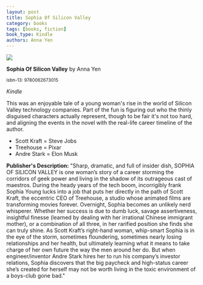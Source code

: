 ```yaml
---
layout: post
title: Sophia Of Silicon Valley
category: books
tags: [books, fiction]
book_type: Kindle
authors: Anna Yen
---
```


<img src="http://books.google.com/books/content?id=X6IrDwAAQBAJ&printsec=frontcover&img=1&zoom=1&edge=curl&source=gbs_api"/>

**Sophia Of Silicon Valley** by Anna Yen

<sup>isbn-13: 9780062673015</sup>

*Kindle*

This was an enjoyable tale of a young woman's rise in the world of Silicon Valley
technology companies. Part of the fun is figuring out who the thinly disguised
characters actually represent, though to be fair it's not too hard, and aligning
the events in the novel with the real-life career timeline of the author.

- Scott Kraft = Steve Jobs
- Treehouse = Pixar
- Andre Stark = Elon Musk

**Publisher's Description:**
"Sharp, dramatic, and full of insider dish, SOPHIA OF SILICON VALLEY is one
woman’s story of a career storming the corridors of geek power and living
in the shadow of its outrageous cast of maestros. During the heady years of
the tech boom, incorrigibly frank Sophia Young lucks into a job that puts
her directly in the path of Scott Kraft, the eccentric CEO of Treehouse, a
studio whose animated films are transforming movies forever. Overnight,
Sophia becomes an unlikely nerd whisperer. Whether her success is due to
dumb luck, savage assertiveness, insightful finesse (learned by dealing
with her irrational Chinese immigrant mother), or a combination of all
three, in her rarified position she finds she can truly shine. As Scott
Kraft’s right-hand woman, whip-smart Sophia is in the eye of the storm,
sometimes floundering, sometimes nearly losing relationships and her
health, but ultimately learning what it means to take charge of her own
future the way the men around her do. But when engineer/inventor Andre
Stark hires her to run his company’s investor relations, Sophia discovers
that the big paycheck and high-status career she’s created for herself may
not be worth living in the toxic environment of a boys-club gone bad."
